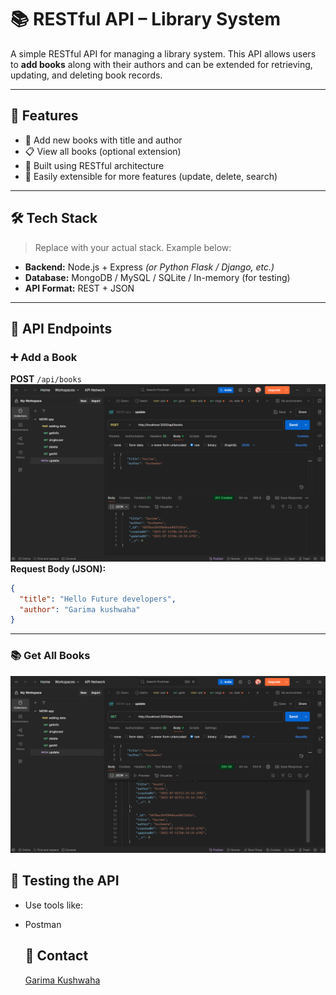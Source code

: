 # 📚 RESTful API – Library System

A simple RESTful API for managing a library system. This API allows users to **add books** along with their authors and can be extended for retrieving, updating, and deleting book records.

---

## 🚀 Features

- 📘 Add new books with title and author
- 📋 View all books (optional extension)
- 📖 Built using RESTful architecture
- 🧩 Easily extensible for more features (update, delete, search)

---

## 🛠️ Tech Stack

> Replace with your actual stack. Example below:

- **Backend:** Node.js + Express *(or Python Flask / Django, etc.)*
- **Database:** MongoDB / MySQL / SQLite / In-memory (for testing)
- **API Format:** REST + JSON

---

## 📌 API Endpoints

### ➕ Add a Book

**POST** `/api/books`
![image](https://github.com/Garimakushh/TASK-2_RESTful_API/blob/1872a7d30cb46e556eef475d56abdb2c42a38878/post.png)
**Request Body (JSON):**
```json
{
  "title": "Hello Future developers",
  "author": "Garima kushwaha"
}
```
---
### 📚 Get All Books
![image](https://github.com/Garimakushh/TASK-2_RESTful_API/blob/1872a7d30cb46e556eef475d56abdb2c42a38878/get.png)

## 🧪 Testing the API
* Use tools like:
* Postman

  ## 📩 Contact
  [Garima Kushwaha](https://github.com/Garimakushh/)
